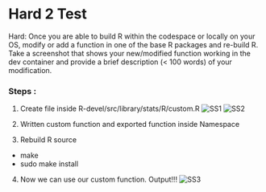 # Hard 2 Test
Hard: Once you are able to build R within the codespace or locally on your OS, modify or add a function in one of the base R packages and re-build R. Take a screenshot that shows your new/modified function working in the dev container and provide a brief description (< 100 words) of your modification.

### Steps :
1. Create file inside R-devel/src/library/stats/R/custom.R
![SS1](https://user-images.githubusercontent.com/72031540/229244004-66ec1235-a6ef-4da7-ab7d-d2bae6510454.png)
![SS2](https://user-images.githubusercontent.com/72031540/229243929-29ce4eb1-0745-4114-8f44-95f56e2efba8.png)

2. Written custom function and exported function inside Namespace

3. Rebuild R source
- make
- sudo make install

4. Now we can use our custom function. Output!!!
![SS3](https://user-images.githubusercontent.com/72031540/229243979-c4c04eec-c1fd-4c14-bad2-220734c025de.png)